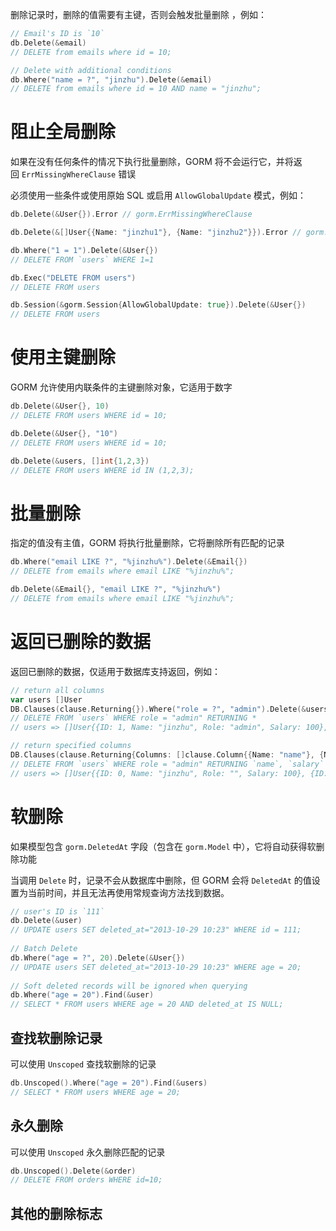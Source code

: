 删除记录时，删除的值需要有主键，否则会触发批量删除 ，例如：

```go
// Email's ID is `10`
db.Delete(&email)
// DELETE from emails where id = 10;

// Delete with additional conditions
db.Where("name = ?", "jinzhu").Delete(&email)
// DELETE from emails where id = 10 AND name = "jinzhu";
```
# 阻止全局删除

如果在没有任何条件的情况下执行批量删除，GORM 将不会运行它，并将返回 `ErrMissingWhereClause` 错误

必须使用一些条件或使用原始 SQL 或启用 `AllowGlobalUpdate` 模式，例如：

```go
db.Delete(&User{}).Error // gorm.ErrMissingWhereClause

db.Delete(&[]User{{Name: "jinzhu1"}, {Name: "jinzhu2"}}).Error // gorm.ErrMissingWhereClause

db.Where("1 = 1").Delete(&User{})
// DELETE FROM `users` WHERE 1=1

db.Exec("DELETE FROM users")
// DELETE FROM users

db.Session(&gorm.Session{AllowGlobalUpdate: true}).Delete(&User{})
// DELETE FROM users
```

# 使用主键删除

GORM 允许使用内联条件的主键删除对象，它适用于数字

```go
db.Delete(&User{}, 10)
// DELETE FROM users WHERE id = 10;

db.Delete(&User{}, "10")
// DELETE FROM users WHERE id = 10;

db.Delete(&users, []int{1,2,3})
// DELETE FROM users WHERE id IN (1,2,3);

```
# 批量删除

指定的值没有主值，GORM 将执行批量删除，它将删除所有匹配的记录

```go
db.Where("email LIKE ?", "%jinzhu%").Delete(&Email{})
// DELETE from emails where email LIKE "%jinzhu%";

db.Delete(&Email{}, "email LIKE ?", "%jinzhu%")
// DELETE from emails where email LIKE "%jinzhu%";
```
# 返回已删除的数据

返回已删除的数据，仅适用于数据库支持返回，例如：

```go
// return all columns
var users []User
DB.Clauses(clause.Returning{}).Where("role = ?", "admin").Delete(&users)
// DELETE FROM `users` WHERE role = "admin" RETURNING *
// users => []User{{ID: 1, Name: "jinzhu", Role: "admin", Salary: 100}, {ID: 2, Name: "jinzhu.2", Role: "admin", Salary: 1000}}

// return specified columns
DB.Clauses(clause.Returning{Columns: []clause.Column{{Name: "name"}, {Name: "salary"}}}).Where("role = ?", "admin").Delete(&users)
// DELETE FROM `users` WHERE role = "admin" RETURNING `name`, `salary`
// users => []User{{ID: 0, Name: "jinzhu", Role: "", Salary: 100}, {ID: 0, Name: "jinzhu.2", Role: "", Salary: 1000}}
```
# 软删除

如果模型包含 `gorm.DeletedAt` 字段（包含在 `gorm.Model` 中），它将自动获得软删除功能

当调用 `Delete` 时，记录不会从数据库中删除，但 GORM 会将 `DeletedAt` 的值设置为当前时间，并且无法再使用常规查询方法找到数据。

```go
// user's ID is `111`  
db.Delete(&user)  
// UPDATE users SET deleted_at="2013-10-29 10:23" WHERE id = 111;  
  
// Batch Delete  
db.Where("age = ?", 20).Delete(&User{})  
// UPDATE users SET deleted_at="2013-10-29 10:23" WHERE age = 20;  
  
// Soft deleted records will be ignored when querying  
db.Where("age = 20").Find(&user)  
// SELECT * FROM users WHERE age = 20 AND deleted_at IS NULL;
```
## 查找软删除记录

可以使用 `Unscoped` 查找软删除的记录

```go
db.Unscoped().Where("age = 20").Find(&users)
// SELECT * FROM users WHERE age = 20;
```
## 永久删除

可以使用 `Unscoped` 永久删除匹配的记录

```go
db.Unscoped().Delete(&order)
// DELETE FROM orders WHERE id=10;
```
## 其他的删除标志

